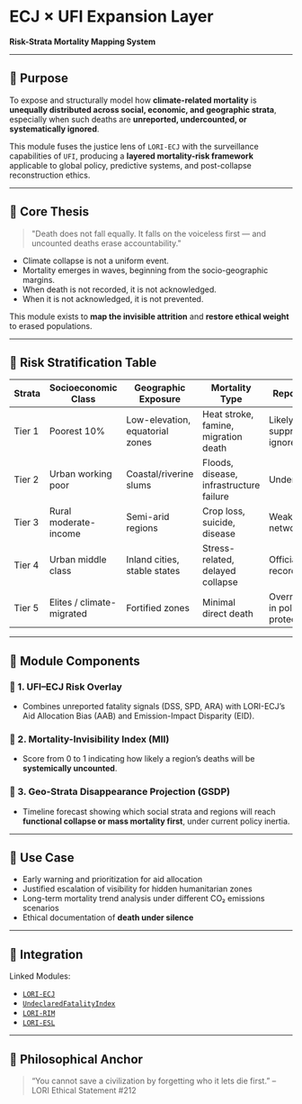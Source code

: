 # ECJ × UFI Expansion Layer
**Risk-Strata Mortality Mapping System**

---

## 🎯 Purpose

To expose and structurally model how **climate-related mortality** is **unequally distributed across social, economic, and geographic strata**, especially when such deaths are **unreported, undercounted, or systematically ignored**.

This module fuses the justice lens of `LORI-ECJ` with the surveillance capabilities of `UFI`, producing a **layered mortality-risk framework** applicable to global policy, predictive systems, and post-collapse reconstruction ethics.

---

## 🧬 Core Thesis

> "Death does not fall equally. It falls on the voiceless first — and uncounted deaths erase accountability."

- Climate collapse is not a uniform event.
- Mortality emerges in waves, beginning from the socio-geographic margins.
- When death is not recorded, it is not acknowledged.
- When it is not acknowledged, it is not prevented.

This module exists to **map the invisible attrition** and **restore ethical weight** to erased populations.

---

## 🔻 Risk Stratification Table

| Strata | Socioeconomic Class | Geographic Exposure | Mortality Type | Reporting Risk |
|--------|----------------------|----------------------|----------------|----------------|
| Tier 1 | Poorest 10% | Low-elevation, equatorial zones | Heat stroke, famine, migration death | Likely suppressed or ignored |
| Tier 2 | Urban working poor | Coastal/riverine slums | Floods, disease, infrastructure failure | Underreported |
| Tier 3 | Rural moderate-income | Semi-arid regions | Crop loss, suicide, disease | Weak reporting networks |
| Tier 4 | Urban middle class | Inland cities, stable states | Stress-related, delayed collapse | Officially recorded |
| Tier 5 | Elites / climate-migrated | Fortified zones | Minimal direct death | Overrepresented in policy protections |

---

## 🔬 Module Components

### 🔹 1. UFI–ECJ Risk Overlay
- Combines unreported fatality signals (DSS, SPD, ARA) with LORI-ECJ’s Aid Allocation Bias (AAB) and Emission-Impact Disparity (EID).

### 🔹 2. Mortality-Invisibility Index (MII)
- Score from 0 to 1 indicating how likely a region’s deaths will be **systemically uncounted**.

### 🔹 3. Geo-Strata Disappearance Projection (GSDP)
- Timeline forecast showing which social strata and regions will reach **functional collapse or mass mortality first**, under current policy inertia.

---

## 📡 Use Case

- Early warning and prioritization for aid allocation
- Justified escalation of visibility for hidden humanitarian zones
- Long-term mortality trend analysis under different CO₂ emissions scenarios
- Ethical documentation of **death under silence**

---

## 📁 Integration

Linked Modules:
- [`LORI-ECJ`](../LORI-ECJ.md)
- [`UndeclaredFatalityIndex`](../UndeclaredFatalityIndex.md)
- [`LORI-RIM`](../LORI-RIM.md)
- [`LORI-ESL`](../LORI-ESL.md)

---

## 📜 Philosophical Anchor

> “You cannot save a civilization by forgetting who it lets die first.”
> – LORI Ethical Statement #212
